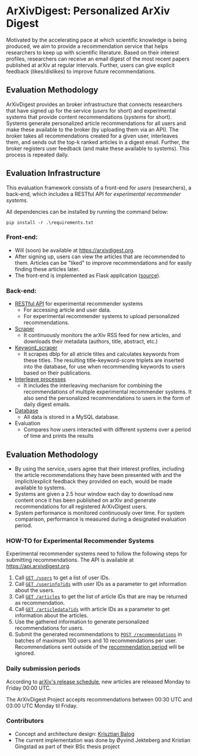 # ArXivDigest: Personalized ArXiv Digest

Motivated by the accelerating pace at which scientific knowledge is being produced, we aim to provide a recommendation service that helps researchers to keep up with scientific literature. Based on their interest profiles, researchers can receive an email digest of the most recent papers published at arXiv at regular intervals. Further, users can give explicit feedback (likes/dislikes) to improve future recommendations.


## Evaluation Methodology

ArXivDigest provides an broker infrastructure that connects researchers that have signed up for the service (*users* for short) and experimental systems that provide content recommendations (*systems* for short). Systems generate personalized article recommendations for all users and make these available to the broker (by uploading them via an API). The broker takes all recommendations created for a given user, interleaves them, and sends out the top-k ranked articles in a digest email. Further, the broker registers user feedback (and make these available to systems). This process is repeated daily.


## Evaluation Infrastructure

This evaluation framework consists of a front-end for *users* (researchers), a back-end, which includes a RESTful API for *experimental recommender systems*.

All dependencies can be installed by running the command below:

 ```pip install -r .\requirements.txt```

### Front-end:

  * Will (soon) be available at https://arxivdigest.org.
  * After signing up, users can view the articles that are recommended to them. Articles can be "liked" to improve recommendations and for easily finding these articles later.
  * The front-end is implemented as Flask application ([source](frontend/)).

### Back-end:

  * [RESTful API](api/) for experimental recommender systems
    - For accessing article and user data.
    - For experimental recommender systems to upload personalized recommendations.
  * [Scraper](scraper/)
    - It continuously monitors the arXiv RSS feed for new articles, and downloads their metadata (authors, title, abstract, etc.)
  * [Keyword_scraper](keyword_scraper/)
    - It scrapes dblp for all atricle titles and calculates keywords from these titles. The resulting title-keyword-score triplets are inserted into the database, for use when recommending keywords to users based on their publications.
  * [Interleave processes](Interleave/)
    - It includes the interleaving mechanism for combining the recommendations of multiple experimental recommender systems. It also send the personalized recommendations to users in the form of daily digest emails.
  * [Database](db/)
    - All data is stored in a MySQL database.
  * Evaluation
    - Compares how users interacted with different systems over a period of time and prints the results

## Evaluation Methodology

  * By using the service, users agree that their interest profiles, including the article recommendations they have been presented with and the implicit/explicit feedback they provided on each, would be made available to systems.
  * Systems are given a 2.5 hour window each day to download new content once it has been published on arXiv and generate recommendations for all registered ArXivDigest users.
  * System performance is monitored continuously over time. For system comparison, performance is measured during a designated evaluation period.

### HOW-TO for Experimental Recommender Systems

Experimental recommender systems need to follow the following steps for submitting recommendations.  The API is available at https://api.arxivdigest.org.

  1. Call [`GET /users`](/api#list-of-users) to get a list of user IDs.
  1. Call [`GET /userinfo?ids`](/api#user-information) with user IDs as a parameter to get information about the users.
  1. Call [`GET /articles`](/api#list-of-articles) to get the list of article IDs that are may be returned as recommendation.
  1. Call [`GET /articledata?ids`](/api#article-data) with article IDs as a parameter to get information about the articles.
  1. Use the gathered information to generate personalized recommendations for users.
  1. Submit the generated recommendations to [`POST /recommendations`](/api#insert-recommendations) in batches of maximum 100 users and 10 recommendations per user. Recommendations sent outside of the [recommendation period](#daily-submission-periods) will be ignored.

### Daily submission periods

According to [arXiv's release schedule](https://arxiv.org/help/submit#availability), new articles are released Monday to Friday 00:00 UTC.

The ArXivDigest Project accepts recommendations between 00:30 UTC and 03:00 UTC Monday til Friday.


### Contributors

- Concept and architecture design: [Krisztian Balog](http://krisztianbalog.com)
- The current implementation was done by Øyvind Jekteberg and Kristian Gingstad as part of their BSc thesis project
